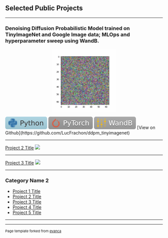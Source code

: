 ## Selected Public Projects

---

### Denoising Diffusion Probabilistic Model trained on TinyImageNet and Google Image data; MLOps and hyperparameter sweep using WandB.  
<p align="center">
  <img src="images/diffusion.gif?raw=true"/>  
</p>
<img src="images/-Python-lightblue.svg"/> <img src="images/-PyTorch-lightgrey.svg"/> <img src="images/-WandB-darkgrey.svg"/>  
[View on Github](https://github.com/LucFrachon/ddpm_tinyimagenet)  

---
[Project 2 Title](/pdf/sample_presentation.pdf)
<img src="images/dummy_thumbnail.jpg?raw=true"/>

---
[Project 3 Title](http://example.com/)
<img src="images/dummy_thumbnail.jpg?raw=true"/>

---

### Category Name 2

- [Project 1 Title](http://example.com/)
- [Project 2 Title](http://example.com/)
- [Project 3 Title](http://example.com/)
- [Project 4 Title](http://example.com/)
- [Project 5 Title](http://example.com/)

---




---
<p style="font-size:11px">Page template forked from <a href="https://github.com/evanca/quick-portfolio">evanca</a></p>
<!-- Remove above link if you don't want to attibute -->

